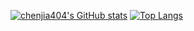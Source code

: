 [![chenjia404's GitHub stats](https://github-readme-stats.vercel.app/api?username=chenjia404)](https://github.com/chenjia404/)
[![Top Langs](https://github-readme-stats.vercel.app/api/top-langs/?username=chenjia404&&layout=compact)](https://github.com/chenjia404/)
